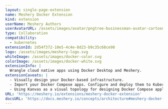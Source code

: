 ```yaml
---
layout: single-page-extension
name: Meshery Docker Extension
kind: extension
userName: Meshery Authors
userAvatarURL: /assets/images/avatar/pngtree-businessman-avatar-cartoon-style-png-image_1953664.jpg
type: Collaboration
compatibility: 
  - kubernetes
extensionId: 2d54f372-10e5-4c4e-8d23-b9c35c68ce98
logo: /assets/images/meshery-logo.svg
whiteImage: /assets/images/docker-color.svg
colorImage: /assets/images/docker-white.svg
extensionInfo: |
  Wrangle cloud native apps using Docker Desktop and Meshery.
extensionCaveats: |
  - Visually design your Docker-based infrastructure.
  - Import your Docker Compose apps. Configure and deploy them to Kubernetes and integrate into your GitOps pipeline.
  - Using Kanvas as a visual topology for designing Docker Compose applications, operating Kubernetes, service meshes, and their workloads.
URL: 'https://meshery.io/extensions/meshery-docker-extension'
docsURL: 'https://docs.meshery.io/concepts/architecture#meshery-docker-extension'
---
```

